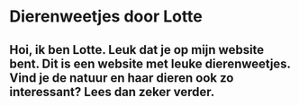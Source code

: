 <title>Index.html</title>
<h1>Dierenweetjes door Lotte</h1>
<h2>Hoi, ik ben Lotte. Leuk dat je op mijn website bent. Dit is een website met leuke dierenweetjes. Vind je de natuur en haar dieren ook zo interessant? Lees dan zeker verder.</h2>
